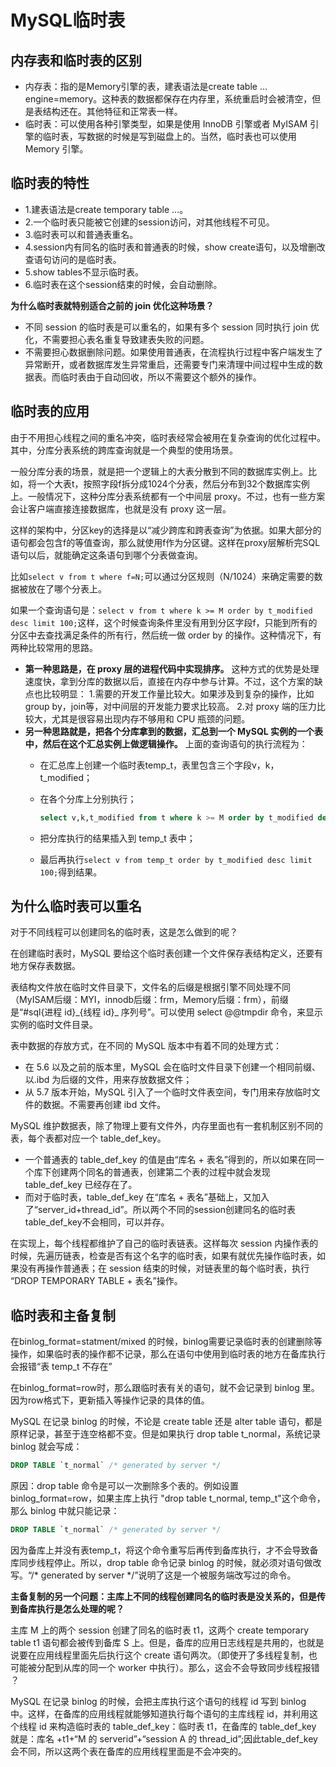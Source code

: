 # MySQL临时表

## 内存表和临时表的区别

* 内存表：指的是Memory引擎的表，建表语法是create table … engine=memory。这种表的数据都保存在内存里，系统重启时会被清空，但是表结构还在。其他特征和正常表一样。
* 临时表：可以使用各种引擎类型，如果是使用 InnoDB 引擎或者 MyISAM 引擎的临时表，写数据的时候是写到磁盘上的。当然，临时表也可以使用 Memory 引擎。

## 临时表的特性

* 1.建表语法是create temporary table …。
* 2.一个临时表只能被它创建的session访问，对其他线程不可见。
* 3.临时表可以和普通表重名。
* 4.session内有同名的临时表和普通表的时候，show create语句，以及增删改查语句访问的是临时表。
* 5.show tables不显示临时表。
* 6.临时表在这个session结束的时候，会自动删除。

**为什么临时表就特别适合之前的 join 优化这种场景？**

* 不同 session 的临时表是可以重名的，如果有多个 session 同时执行 join 优化，不需要担心表名重复导致建表失败的问题。
* 不需要担心数据删除问题。如果使用普通表，在流程执行过程中客户端发生了异常断开，或者数据库发生异常重启，还需要专门来清理中间过程中生成的数据表。而临时表由于自动回收，所以不需要这个额外的操作。

## 临时表的应用

由于不用担心线程之间的重名冲突，临时表经常会被用在复杂查询的优化过程中。其中，分库分表系统的跨库查询就是一个典型的使用场景。

一般分库分表的场景，就是把一个逻辑上的大表分散到不同的数据库实例上。比如，将一个大表t，按照字段f拆分成1024个分表，然后分布到32个数据库实例上。一般情况下，这种分库分表系统都有一个中间层 proxy。不过，也有一些方案会让客户端直接连接数据库，也就是没有 proxy 这一层。

这样的架构中，分区key的选择是以“减少跨库和跨表查询”为依据。如果大部分的语句都会包含f的等值查询，那么就使用f作为分区键。这样在proxy层解析完SQL语句以后，就能确定这条语句到哪个分表做查询。

比如`select v from t where f=N;`可以通过分区规则（N/1024）来确定需要的数据被放在了哪个分表上。

如果一个查询语句是：`select v from t where k >= M order by t_modified desc limit 100;`这样，这个时候查询条件里没有用到分区字段f，只能到所有的分区中去查找满足条件的所有行，然后统一做 order by 的操作。这种情况下，有两种比较常用的思路。

* **第一种思路是，在 proxy 层的进程代码中实现排序。**
  这种方式的优势是处理速度快，拿到分库的数据以后，直接在内存中参与计算。不过，这个方案的缺点也比较明显：
  1.需要的开发工作量比较大。如果涉及到复杂的操作，比如group by，join等，对中间层的开发能力要求比较高。
  2.对 proxy 端的压力比较大，尤其是很容易出现内存不够用和 CPU 瓶颈的问题。
* **另一种思路就是，把各个分库拿到的数据，汇总到一个 MySQL 实例的一个表中，然后在这个汇总实例上做逻辑操作。**
  上面的查询语句的执行流程为：
  * 在汇总库上创建一个临时表temp_t，表里包含三个字段v，k，t_modified；
  * 在各个分库上分别执行；

    ```sql
    select v,k,t_modified from t where k >= M order by t_modified desc limit 100;
    ```

  * 把分库执行的结果插入到 temp_t 表中；
  * 最后再执行`select v from temp_t order by t_modified desc limit 100;`得到结果。

## 为什么临时表可以重名

对于不同线程可以创建同名的临时表，这是怎么做到的呢？

在创建临时表时，MySQL 要给这个临时表创建一个文件保存表结构定义，还要有地方保存表数据。

表结构文件放在临时文件目录下，文件名的后缀是根据引擎不同处理不同（MyISAM后缀：MYI，innodb后缀：frm，Memory后缀：frm），前缀是“#sql{进程 id}\_{线程 id}_ 序列号”。可以使用 select @@tmpdir 命令，来显示实例的临时文件目录。

表中数据的存放方式，在不同的 MySQL 版本中有着不同的处理方式：

* 在 5.6 以及之前的版本里，MySQL 会在临时文件目录下创建一个相同前缀、以.ibd 为后缀的文件，用来存放数据文件；
* 从 5.7 版本开始，MySQL 引入了一个临时文件表空间，专门用来存放临时文件的数据。不需要再创建 ibd 文件。

MySQL 维护数据表，除了物理上要有文件外，内存里面也有一套机制区别不同的表，每个表都对应一个 table_def_key。

* 一个普通表的 table_def_key 的值是由“库名 + 表名”得到的，所以如果在同一个库下创建两个同名的普通表，创建第二个表的过程中就会发现 table_def_key 已经存在了。
* 而对于临时表，table_def_key 在“库名 + 表名”基础上，又加入了“server_id+thread_id”。所以两个不同的session创建同名的临时表table_def_key不会相同，可以并存。

在实现上，每个线程都维护了自己的临时表链表。这样每次 session 内操作表的时候，先遍历链表，检查是否有这个名字的临时表，如果有就优先操作临时表，如果没有再操作普通表；在 session 结束的时候，对链表里的每个临时表，执行 “DROP TEMPORARY TABLE + 表名”操作。

## 临时表和主备复制

在binlog_format=statment/mixed 的时候，binlog需要记录临时表的创建删除等操作，如果临时表的操作都不记录，那么在语句中使用到临时表的地方在备库执行会报错“表 temp_t 不存在”

在binlog_format=row时，那么跟临时表有关的语句，就不会记录到 binlog 里。因为row格式下，更新插入等操作记录的具体的值。

MySQL 在记录 binlog 的时候，不论是 create table 还是 alter table 语句，都是原样记录，甚至于连空格都不变。但是如果执行 drop table t_normal，系统记录 binlog 就会写成：

```sql
DROP TABLE `t_normal` /* generated by server */
```

原因：drop table 命令是可以一次删除多个表的。例如设置 binlog_format=row，如果主库上执行 "drop table t_normal, temp_t"这个命令，那么 binlog 中就只能记录：

```sql
DROP TABLE `t_normal` /* generated by server */
```

因为备库上并没有表temp_t，将这个命令重写后再传到备库执行，才不会导致备库同步线程停止。所以，drop table 命令记录 binlog 的时候，就必须对语句做改写。“/* generated by server */”说明了这是一个被服务端改写过的命令。

**主备复制的另一个问题：主库上不同的线程创建同名的临时表是没关系的，但是传到备库执行是怎么处理的呢？**

主库 M 上的两个 session 创建了同名的临时表 t1，这两个 create temporary table t1 语句都会被传到备库 S 上。但是，备库的应用日志线程是共用的，也就是说要在应用线程里面先后执行这个 create 语句两次。（即使开了多线程复制，也可能被分配到从库的同一个 worker 中执行）。那么，这会不会导致同步线程报错 ？

MySQL 在记录 binlog 的时候，会把主库执行这个语句的线程 id 写到 binlog 中。这样，在备库的应用线程就能够知道执行每个语句的主库线程 id，并利用这个线程 id 来构造临时表的 table_def_key：临时表 t1，在备库的 table_def_key 就是：库名 +t1+“M 的 serverid”+“session A 的 thread_id”;因此table_def_key会不同，所以这两个表在备库的应用线程里面是不会冲突的。
